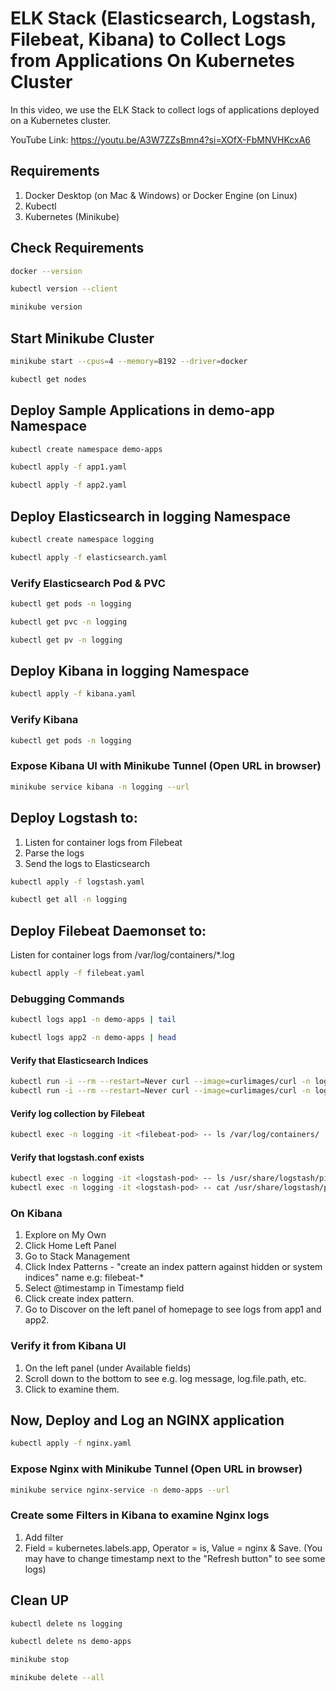 # ELK Stack (Elasticsearch, Logstash, Filebeat, Kibana) to Collect Logs from Applications On Kubernetes Cluster
In this video, we use the ELK Stack to collect logs of applications deployed on a Kubernetes cluster. 

YouTube Link: https://youtu.be/A3W7ZZsBmn4?si=XOfX-FbMNVHKcxA6

## Requirements

1. Docker Desktop (on Mac & Windows) or Docker Engine (on Linux)
2. Kubectl
3. Kubernetes (Minikube)


## Check Requirements
```sh 
docker --version
```
```sh
kubectl version --client
```
```sh
minikube version
```


## Start Minikube Cluster
```sh
minikube start --cpus=4 --memory=8192 --driver=docker
```
```sh
kubectl get nodes
```


## Deploy Sample Applications in demo-app Namespace
 
```sh
kubectl create namespace demo-apps
```
```sh
kubectl apply -f app1.yaml
```
```sh
kubectl apply -f app2.yaml
```


## Deploy Elasticsearch in logging Namespace
```sh
kubectl create namespace logging
```
```sh
kubectl apply -f elasticsearch.yaml
```

### Verify Elasticsearch Pod & PVC
```sh
kubectl get pods -n logging
```
```sh
kubectl get pvc -n logging
```
```sh
kubectl get pv -n logging
```


## Deploy Kibana in logging Namespace
```sh
kubectl apply -f kibana.yaml
```

### Verify Kibana 
```sh
kubectl get pods -n logging
```


### Expose Kibana UI with Minikube Tunnel (Open URL in browser)
```sh
minikube service kibana -n logging --url
```
 
## Deploy Logstash to:
1. Listen for container logs from Filebeat
2. Parse the logs
3. Send the logs to Elasticsearch


```sh
kubectl apply -f logstash.yaml
```
```sh
kubectl get all -n logging
```


## Deploy Filebeat Daemonset to:
Listen for container logs from /var/log/containers/*.log

```sh
kubectl apply -f filebeat.yaml
```


### Debugging Commands
```sh
kubectl logs app1 -n demo-apps | tail
```
```sh
kubectl logs app2 -n demo-apps | head
```

#### Verify that Elasticsearch Indices
```sh
kubectl run -i --rm --restart=Never curl --image=curlimages/curl -n logging -- curl http://elasticsearch:9200
kubectl run -i --rm --restart=Never curl --image=curlimages/curl -n logging -- curl http://elasticsearch:9200/_cat/indices?v
```

#### Verify log collection by Filebeat
```sh
kubectl exec -n logging -it <filebeat-pod> -- ls /var/log/containers/
```

#### Verify that logstash.conf exists
```sh
kubectl exec -n logging -it <logstash-pod> -- ls /usr/share/logstash/pipeline/
kubectl exec -n logging -it <logstash-pod> -- cat /usr/share/logstash/pipeline/logstash.conf
```


### On Kibana
1. Explore on My Own 
2. Click Home Left Panel
3. Go to Stack Management
4. Click Index Patterns - "create an index pattern against hidden or system indices" name e.g: filebeat-*
5. Select @timestamp in Timestamp field
6. Click create index pattern.
7. Go to Discover on the left panel of homepage to see logs from app1 and app2.


### Verify it from Kibana UI
1. On the left panel (under Available fields)
2. Scroll down to the bottom to see e.g. log message, log.file.path, etc. 
3. Click to examine them.


## Now, Deploy and Log an NGINX application
```sh
kubectl apply -f nginx.yaml
```

### Expose Nginx with Minikube Tunnel (Open URL in browser)
```sh
minikube service nginx-service -n demo-apps --url
```

### Create some Filters in Kibana to examine Nginx logs
1. Add filter
2. Field = kubernetes.labels.app, Operator = is, Value = nginx & Save. (You may have to change timestamp next to the "Refresh button" to see some logs)



## Clean UP
```sh
kubectl delete ns logging
```
```sh
kubectl delete ns demo-apps
```
```sh
minikube stop
```
```sh
minikube delete --all
```
